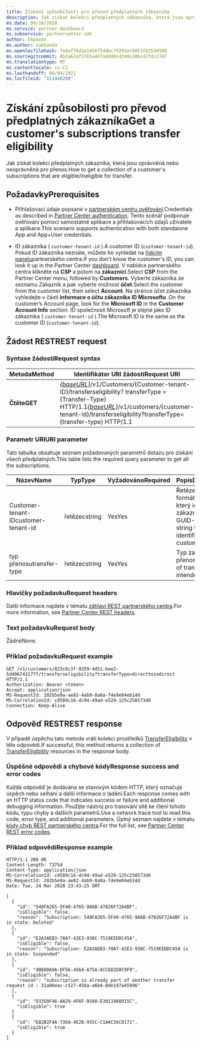 ```yaml
---
title: Získání způsobilosti pro převod předplatných zákazníka
description: Jak získat kolekci předplatných zákazníka, která jsou oprávněná/ineligibile pro přenos.
ms.date: 04/10/2020
ms.service: partner-dashboard
ms.subservice: partnercenter-sdk
author: khpavan
ms.author: sakhanda
ms.openlocfilehash: fe8af76d1e1456754dec79291ec0853fb253d108
ms.sourcegitcommit: 0b2a62af1765a447addd9c4340c28bc42fdc2747
ms.translationtype: MT
ms.contentlocale: cs-CZ
ms.lasthandoff: 06/04/2021
ms.locfileid: "111446288"
---
```

# <a name="get-a-customers-subscriptions-transfer-eligibility"></a><span data-ttu-id="0ebad-103">Získání způsobilosti pro převod předplatných zákazníka</span><span class="sxs-lookup"><span data-stu-id="0ebad-103">Get a customer's subscriptions transfer eligibility</span></span>

<span data-ttu-id="0ebad-104">Jak získat kolekci předplatných zákazníka, která jsou oprávněná nebo neoprávněná pro přenos.</span><span class="sxs-lookup"><span data-stu-id="0ebad-104">How to get a collection of a customer's subscriptions that are eligible/ineligible for transfer.</span></span>

## <a name="prerequisites"></a><span data-ttu-id="0ebad-105">Požadavky</span><span class="sxs-lookup"><span data-stu-id="0ebad-105">Prerequisites</span></span>

- <span data-ttu-id="0ebad-106">Přihlašovací údaje popsané v [partnerském centru ověřování](partner-center-authentication.md).</span><span class="sxs-lookup"><span data-stu-id="0ebad-106">Credentials as described in [Partner Center authentication](partner-center-authentication.md).</span></span> <span data-ttu-id="0ebad-107">Tento scénář podporuje ověřování pomocí samostatné aplikace a přihlašovacích údajů uživatele a aplikace.</span><span class="sxs-lookup"><span data-stu-id="0ebad-107">This scenario supports authentication with both standalone App and App+User credentials.</span></span>

- <span data-ttu-id="0ebad-108">ID zákazníka ( `customer-tenant-id` ).</span><span class="sxs-lookup"><span data-stu-id="0ebad-108">A customer ID (`customer-tenant-id`).</span></span> <span data-ttu-id="0ebad-109">Pokud ID zákazníka neznáte, můžete ho vyhledat na [řídicím panelu](https://partner.microsoft.com/dashboard)partnerského centra.</span><span class="sxs-lookup"><span data-stu-id="0ebad-109">If you don't know the customer's ID, you can look it up in the Partner Center [dashboard](https://partner.microsoft.com/dashboard).</span></span> <span data-ttu-id="0ebad-110">V nabídce partnerského centra klikněte na **CSP** a potom na **zákazníci**.</span><span class="sxs-lookup"><span data-stu-id="0ebad-110">Select **CSP** from the Partner Center menu, followed by **Customers**.</span></span> <span data-ttu-id="0ebad-111">Vyberte zákazníka ze seznamu Zákazník a pak vyberte možnost **účet**.</span><span class="sxs-lookup"><span data-stu-id="0ebad-111">Select the customer from the customer list, then select **Account**.</span></span> <span data-ttu-id="0ebad-112">Na stránce účet zákazníka vyhledejte v části **informace o účtu zákazníka** **ID Microsoftu** .</span><span class="sxs-lookup"><span data-stu-id="0ebad-112">On the customer’s Account page, look for the **Microsoft ID** in the **Customer Account Info** section.</span></span> <span data-ttu-id="0ebad-113">ID společnosti Microsoft je stejné jako ID zákazníka ( `customer-tenant-id` ).</span><span class="sxs-lookup"><span data-stu-id="0ebad-113">The Microsoft ID is the same as the customer ID  (`customer-tenant-id`).</span></span>

## <a name="rest-request"></a><span data-ttu-id="0ebad-114">Žádost REST</span><span class="sxs-lookup"><span data-stu-id="0ebad-114">REST request</span></span>

### <a name="request-syntax"></a><span data-ttu-id="0ebad-115">Syntaxe žádosti</span><span class="sxs-lookup"><span data-stu-id="0ebad-115">Request syntax</span></span>

| <span data-ttu-id="0ebad-116">Metoda</span><span class="sxs-lookup"><span data-stu-id="0ebad-116">Method</span></span>  | <span data-ttu-id="0ebad-117">Identifikátor URI žádosti</span><span class="sxs-lookup"><span data-stu-id="0ebad-117">Request URI</span></span>                                                                                          |
|---------|------------------------------------------------------------------------------------------------------|
| <span data-ttu-id="0ebad-118">**Čtěte**</span><span class="sxs-lookup"><span data-stu-id="0ebad-118">**GET**</span></span> | <span data-ttu-id="0ebad-119">[*{baseURL}*](partner-center-rest-urls.md)/v1/Customers/{Customer-tenant-ID}/transferseligibility? transferType = {Transfer-Type} HTTP/1.1</span><span class="sxs-lookup"><span data-stu-id="0ebad-119">[*{baseURL}*](partner-center-rest-urls.md)/v1/customers/{customer-tenant-id}/transferseligibility?transferType={transfer-type} HTTP/1.1</span></span> |

### <a name="uri-parameter"></a><span data-ttu-id="0ebad-120">Parametr URI</span><span class="sxs-lookup"><span data-stu-id="0ebad-120">URI parameter</span></span>

<span data-ttu-id="0ebad-121">Tato tabulka obsahuje seznam požadovaných parametrů dotazu pro získání všech předplatných.</span><span class="sxs-lookup"><span data-stu-id="0ebad-121">This table lists the required query parameter to get all the subscriptions.</span></span>

| <span data-ttu-id="0ebad-122">Název</span><span class="sxs-lookup"><span data-stu-id="0ebad-122">Name</span></span>               | <span data-ttu-id="0ebad-123">Typ</span><span class="sxs-lookup"><span data-stu-id="0ebad-123">Type</span></span>   | <span data-ttu-id="0ebad-124">Vyžadováno</span><span class="sxs-lookup"><span data-stu-id="0ebad-124">Required</span></span> | <span data-ttu-id="0ebad-125">Popis</span><span class="sxs-lookup"><span data-stu-id="0ebad-125">Description</span></span>                                           |
|--------------------|--------|----------|-------------------------------------------------------|
| <span data-ttu-id="0ebad-126">Customer-tenant-ID</span><span class="sxs-lookup"><span data-stu-id="0ebad-126">customer-tenant-id</span></span> | <span data-ttu-id="0ebad-127">řetězec</span><span class="sxs-lookup"><span data-stu-id="0ebad-127">string</span></span> | <span data-ttu-id="0ebad-128">Yes</span><span class="sxs-lookup"><span data-stu-id="0ebad-128">Yes</span></span>      | <span data-ttu-id="0ebad-129">Řetězec ve formátu GUID, který identifikuje zákazníka.</span><span class="sxs-lookup"><span data-stu-id="0ebad-129">A GUID-formatted string that identifies the customer.</span></span> |
| <span data-ttu-id="0ebad-130">typ přenosu</span><span class="sxs-lookup"><span data-stu-id="0ebad-130">transfer-type</span></span>      | <span data-ttu-id="0ebad-131">řetězec</span><span class="sxs-lookup"><span data-stu-id="0ebad-131">string</span></span> | <span data-ttu-id="0ebad-132">Yes</span><span class="sxs-lookup"><span data-stu-id="0ebad-132">Yes</span></span>      | <span data-ttu-id="0ebad-133">Typ zamýšleného přenosu.</span><span class="sxs-lookup"><span data-stu-id="0ebad-133">The type of transfer that is intended.</span></span>                |

### <a name="request-headers"></a><span data-ttu-id="0ebad-134">Hlavičky požadavku</span><span class="sxs-lookup"><span data-stu-id="0ebad-134">Request headers</span></span>

<span data-ttu-id="0ebad-135">Další informace najdete v tématu [záhlaví REST partnerského centra](headers.md).</span><span class="sxs-lookup"><span data-stu-id="0ebad-135">For more information, see [Partner Center REST headers](headers.md).</span></span>

### <a name="request-body"></a><span data-ttu-id="0ebad-136">Text požadavku</span><span class="sxs-lookup"><span data-stu-id="0ebad-136">Request body</span></span>

<span data-ttu-id="0ebad-137">Žádné</span><span class="sxs-lookup"><span data-stu-id="0ebad-137">None.</span></span>

### <a name="request-example"></a><span data-ttu-id="0ebad-138">Příklad požadavku</span><span class="sxs-lookup"><span data-stu-id="0ebad-138">Request example</span></span>

```http
GET /v1/customers/823c6c3f-9259-4d51-bae2-5dd06743177f/transferseligibility?transferType=directtoindirect HTTP/1.1
Authorization: Bearer <token>
Accept: application/json
MS-RequestId: 202b5e9a-ae82-4ab9-8a0a-f4e9e04eb14d
MS-CorrelationId: cd589c16-dc94-49ad-e529-125c258573d6
Connection: Keep-Alive
```

## <a name="rest-response"></a><span data-ttu-id="0ebad-139">Odpověď REST</span><span class="sxs-lookup"><span data-stu-id="0ebad-139">REST response</span></span>

<span data-ttu-id="0ebad-140">V případě úspěchu tato metoda vrátí kolekci prostředků [TransferEligibility](transfer-eligibility-resources.md) v těle odpovědi.</span><span class="sxs-lookup"><span data-stu-id="0ebad-140">If successful, this method returns a collection of [TransferEligibility](transfer-eligibility-resources.md) resources in the response body.</span></span>

### <a name="response-success-and-error-codes"></a><span data-ttu-id="0ebad-141">Úspěšné odpovědi a chybové kódy</span><span class="sxs-lookup"><span data-stu-id="0ebad-141">Response success and error codes</span></span>

<span data-ttu-id="0ebad-142">Každá odpověď je dodávána se stavovým kódem HTTP, který označuje úspěch nebo selhání a další informace o ladění.</span><span class="sxs-lookup"><span data-stu-id="0ebad-142">Each response comes with an HTTP status code that indicates success or failure and additional debugging information.</span></span> <span data-ttu-id="0ebad-143">Použijte nástroj pro trasování sítě ke čtení tohoto kódu, typu chyby a dalších parametrů.</span><span class="sxs-lookup"><span data-stu-id="0ebad-143">Use a network trace tool to read this code, error type, and additional parameters.</span></span> <span data-ttu-id="0ebad-144">Úplný seznam najdete v tématu [kódy chyb REST partnerského centra](error-codes.md).</span><span class="sxs-lookup"><span data-stu-id="0ebad-144">For the full list, see [Partner Center REST error codes](error-codes.md).</span></span>

### <a name="response-example"></a><span data-ttu-id="0ebad-145">Příklad odpovědi</span><span class="sxs-lookup"><span data-stu-id="0ebad-145">Response example</span></span>

```http
HTTP/1.1 200 OK
Content-Length: 73754
Content-Type: application/json
MS-CorrelationId: cd589c16-dc94-49ad-e529-125c258573d6
MS-RequestId: 202b5e9a-ae82-4ab9-8a0a-f4e9e04eb14d
Date: Tue, 24 Mar 2020 23:43:25 GMT

[
  {
    "id": "548FA265-5F40-4765-9A6B-47826F72A4BF",
    "isEligible": false,
    "reason": "Subscription: 548FA265-5F40-4765-9A6B-47826F72A4BF is in state: Deleted"
  },
  {
    "id": "E2A3AEB3-70A7-42E3-930C-7519EEDDC45A",
    "isEligible": false,
    "reason": "Subscription: E2A3AEB3-70A7-42E3-930C-7519EEDDC45A is in state: Suspended"
  },
  {
    "id": "4B600A9A-DF56-4564-A75A-6CC6D2D0C9F9",
    "isEligible": false,
    "reason": "subscription is already part of another transfer request id : 31a06eac-c527-458a-a6b4-0de197a45996"
  },
  {
    "id": "D3350F46-AA29-4F6F-95A0-E3011988915C",
    "isEligible": true
  }
  {
    "id": "E82B2F4A-736A-4E2B-955C-C1A4C56C0171",
    "isEligible": true
  }
]
```
